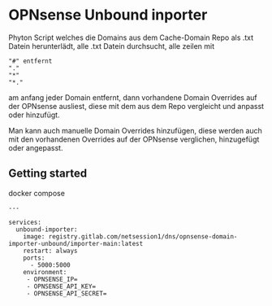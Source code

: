 # OPNsense Unbound inporter

Phyton Script welches die Domains aus dem Cache-Domain Repo als .txt Datein herunterlädt, alle .txt Datein durchsucht, alle zeilen mit 
```
"#" entfernt 
"."
"*"
"*." 
```
am anfang jeder Domain entfernt, dann vorhandene Domain Overrides auf der OPNsense ausliest, diese mit dem aus dem Repo vergleicht und anpasst oder hinzufügt.

Man kann auch manuelle Domain Overrides hinzufügen, diese werden auch mit den vorhandenen Overrides auf der OPNsense verglichen, hinzugefügt oder angepasst.

## Getting started

docker compose

```
---

services:
  unbound-importer:
    image: registry.gitlab.com/netsession1/dns/opnsense-domain-importer-unbound/importer-main:latest
    restart: always
    ports:
      - 5000:5000
    environment:
     - OPNSENSE_IP=
     - OPNSENSE_API_KEY=
     - OPNSENSE_API_SECRET=

```